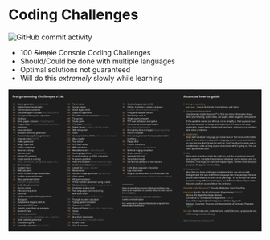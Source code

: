 # Coding Challenges
![GitHub commit activity](https://img.shields.io/github/commit-activity/w/Bill-GD/Coding_Challenges?style=plastic)
- 100 ~~Simple~~ Console Coding Challenges
- Should/Could be done with multiple languages
- Optimal solutions not guaranteed
- Will do this _extremely_ slowly while learning

![List of challenges](./list.png)
